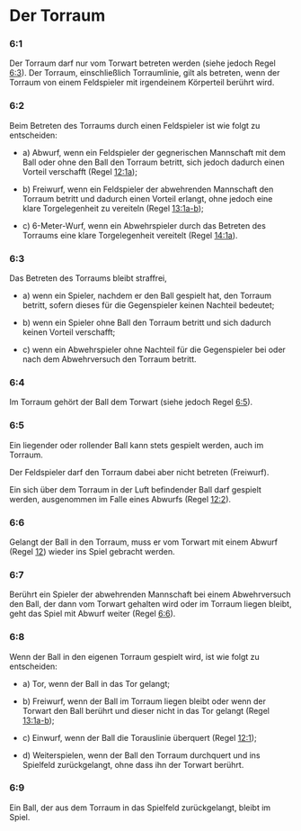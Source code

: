 # Der Torraum

### 6:1
Der Torraum darf nur vom Torwart betreten werden (siehe jedoch Regel [6:3](#6:3)).  Der Torraum, einschließlich Torraumlinie, gilt als betreten,
wenn der Torraum von einem Feldspieler mit irgendeinem Körperteil
berührt wird.

### 6:2
Beim Betreten des Torraums durch einen Feldspieler ist wie folgt zu
entscheiden:

- a) Abwurf, wenn ein Feldspieler der gegnerischen Mannschaft mit
dem Ball oder ohne den Ball den Torraum betritt, sich jedoch
dadurch einen Vorteil verschafft (Regel [12:1a](#12:1));

- b) Freiwurf, wenn ein Feldspieler der abwehrenden Mannschaft den
Torraum betritt und dadurch einen Vorteil erlangt, ohne jedoch
eine klare Torgelegenheit zu vereiteln (Regel [13:1a-b](#13:1));

- c) 6-Meter-Wurf, wenn ein Abwehrspieler durch das Betreten des
Torraums eine klare Torgelegenheit vereitelt (Regel [14:1a](#14:1)).


### 6:3
Das Betreten des Torraums bleibt straffrei,

- a) wenn ein Spieler, nachdem er den Ball gespielt hat, den Torraum
betritt, sofern dieses für die Gegenspieler keinen Nachteil
bedeutet;

- b) wenn ein Spieler ohne Ball den Torraum betritt und sich dadurch
keinen Vorteil verschafft;

- c) wenn ein Abwehrspieler ohne Nachteil für die Gegenspieler bei
oder nach dem Abwehrversuch den Torraum betritt.

### 6:4
Im Torraum gehört der Ball dem Torwart (siehe jedoch Regel [6:5](#6:5)).

### 6:5
Ein liegender oder rollender Ball kann stets gespielt werden, auch im
Torraum.

Der Feldspieler darf den Torraum dabei aber nicht betreten (Freiwurf).

Ein sich über dem Torraum in der Luft befindender Ball darf gespielt
werden, ausgenommen im Falle eines Abwurfs (Regel [12:2](#12:2)).

### 6:6
Gelangt der Ball in den Torraum, muss er vom Torwart mit einem
Abwurf (Regel [12](#12)) wieder ins Spiel gebracht werden.

### 6:7
Berührt ein Spieler der abwehrenden Mannschaft bei einem
Abwehrversuch den Ball, der dann vom Torwart gehalten wird oder im
Torraum liegen bleibt, geht das Spiel mit Abwurf weiter (Regel [6:6](#6:6)).

### 6:8
Wenn der Ball in den eigenen Torraum gespielt wird, ist wie folgt zu
entscheiden:
- a) Tor, wenn der Ball in das Tor gelangt;

- b) Freiwurf, wenn der Ball im Torraum liegen bleibt oder wenn der
Torwart den Ball berührt und dieser nicht in das Tor gelangt (Regel [13:1a-b](#13:1));

- c) Einwurf, wenn der Ball die Torauslinie überquert  (Regel [12:1](#12:1));

- d) Weiterspielen, wenn der Ball den Torraum durchquert und ins Spielfeld zurückgelangt, ohne dass ihn der Torwart berührt.

### 6:9
Ein Ball, der aus dem Torraum in das Spielfeld zurückgelangt, bleibt
im Spiel.
